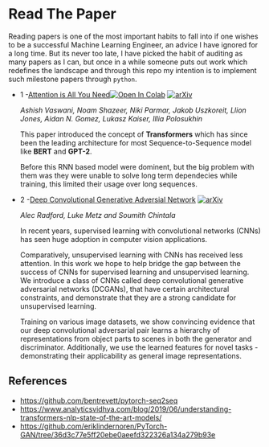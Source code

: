 # Read The Paper
Reading papers is one of the most important habits to fall into if one wishes to be a successful Machine Learning Engineer, an advice I have ignored for a long time.
But its never too late, I have picked the habit of auditing as many papers as I can, but once in a while someone puts out work which redefines the landscape and through this repo my intention is to implement such milestone papers through `python`.

* 1 -[Attention is All You Need](https://github.com/akash-agni/ReadThePaper/blob/main/Attention%20Is%20All%20You%20Need.ipynb)[![Open In Colab](https://colab.research.google.com/assets/colab-badge.svg)](https://colab.research.google.com/github/akash-agni/LearningLanguage/blob/main/Attention%20Is%20All%20You%20Need.ipynb) [![arXiv](https://img.shields.io/badge/arXiv-1706.03762-f9f107.svg)](https://arxiv.org/abs/1706.03762)

    <i>Ashish Vaswani, Noam Shazeer, Niki Parmar, Jakob Uszkoreit, Llion Jones, Aidan N. Gomez, Lukasz Kaiser, Illia Polosukhin</i>

    This paper introduced the concept of <b>Transformers</b> which has since been the leading architecture for most Sequence-to-Sequence model like <b>BERT</b> and <b>GPT-2</b>.

    Before this RNN based model were dominent, but the big problem with them was they were unable to solve long term dependecies while training, this limited their usage over long sequences.


* 2 -[Deep Convolutional Generative Adversial Network](https://github.com/akash-agni/ReadThePaper/blob/main/DCGAN/dcgan.py) [![arXiv](https://img.shields.io/badge/arXiv-1511.06434-b31b1b.svg)](https://arxiv.org/abs/1511.06434)

    <i>Alec Radford, Luke Metz and Soumith Chintala</i>

    In recent years, supervised learning with convolutional networks (CNNs) has seen huge adoption in computer vision applications.
    
    Comparatively, unsupervised learning with CNNs has received less attention. In this work we hope to help bridge the gap between the success of CNNs for supervised learning and unsupervised learning. We introduce a class of CNNs called deep convolutional generative adversarial networks (DCGANs), that have certain architectural constraints, and demonstrate that they are a strong candidate for unsupervised learning. 
    
    Training on various image datasets, we show convincing evidence that our deep convolutional adversarial pair learns a hierarchy of representations from object parts to scenes in both the generator and discriminator. Additionally, we use the learned features for novel tasks - demonstrating their applicability as general image representations.

## References
- https://github.com/bentrevett/pytorch-seq2seq
- https://www.analyticsvidhya.com/blog/2019/06/understanding-transformers-nlp-state-of-the-art-models/
- https://github.com/eriklindernoren/PyTorch-GAN/tree/36d3c77e5ff20ebe0aeefd322326a134a279b93e
